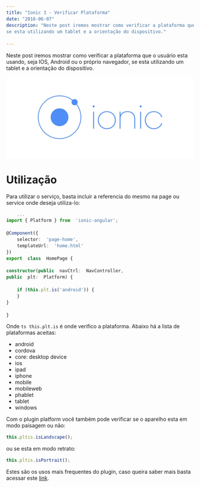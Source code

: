 ```yaml
---
title: "Ionic 3 - Verificar Plataforma"
date: "2018-06-07"
description: "Neste post iremos mostrar como verificar a plataforma que o usuário esta usando, seja IOS, Android ou o próprio navegador, 
se esta utilizando um tablet e a orientação do dispositivo."

---
```


Neste post iremos mostrar como verificar a plataforma que o usuário esta usando, seja IOS, Android ou o próprio navegador, 
se esta utilizando um tablet e a orientação do dispositivo.

![](https://raw.githubusercontent.com/CassioPimentel/cassiopimentel.github.io/master/images/pluginPreviewVSCodeIonic/ionic.jpeg)

# Utilização

Para utilizar o serviço, basta incluir a referencia do mesmo na page ou service onde deseja utiliza-lo:

```ts
    ...
import { Platform } from  'ionic-angular';

@Component({
    selector:  'page-home',
    templateUrl:  'home.html'
})
export  class  HomePage {

constructor(public  navCtrl:  NavController,
public  plt:  Platform) {

    if (this.plt.is('android')) {
    }
}

}
```

Onde ```ts this.plt.is``` é onde verifico a plataforma. Abaixo há a lista de plataformas aceitas:

 - android
 - cordova 
 - core: desktop device
 - ios
 - ipad 
 - iphone 
 - mobile 
 - mobileweb 
 - phablet 
 - tablet 
 - windows

Com o plugin platform você também pode verificar se o aparelho esta em modo paisagem ou não:

```ts
this.pltis.isLandscape();
```

ou se esta em modo retrato:

```ts
this.pltis.isPortrait();
```

Estes são os usos mais frequentes do plugin, caso queira saber mais basta acessar este [link](https://ionicframework.com/docs/api/platform/Platform/).
